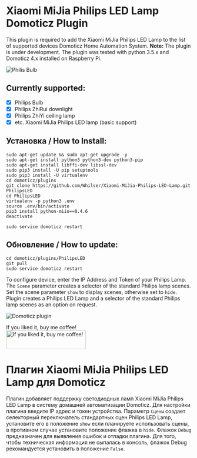 # Xiaomi MiJia Philips LED Lamp Domoticz Plugin

This plugin is required to add the Xiaomi MiJia Philips LED Lamp to the list of supported devices Domoticz Home Automation System. **Note:** The plugin is under development. The plugin was tested with python 3.5.x and Domoticz 4.x installed on Raspberry Pi.

![Philis Bulb](https://github.com/Whilser/Xiaomi-MiJia-Philips-LED-Lamp/raw/master/images/PhilipsBulb.png)

## Currently supported:

- [x] Philips Bulb
- [x] Philips ZhiRui downlight
- [x] Philips ZhiYi ceiling lamp
- [x] etc. Xiaomi MiJia Philips LED lamp (basic support)

## Установка / How to Install:

    sudo apt-get update && sudo apt-get upgrade -y
    sudo apt-get install python3 python3-dev python3-pip
    sudo apt-get install libffi-dev libssl-dev
    sudo pip3 install -U pip setuptools
    sudo pip3 install -U virtualenv
    cd domoticz/plugins
    git clone https://github.com/Whilser/Xiaomi-MiJia-Philips-LED-Lamp.git PhilipsLED
    cd PhilipsLED
    virtualenv -p python3 .env
    source .env/bin/activate
    pip3 install python-miio==0.4.6
    deactivate

    sudo service domoticz restart

## Обновление / How to update:

    cd domoticz/plugins/PhilipsLED
    git pull
    sudo service domoticz restart

To configure device, enter the IP Address and Token of your Philips Lamp. The `Scene` parameter creates a selector of the standard Philips lamp scenes. Set the scene parameter `show` to display scenes, otherwise set to `hide`. Plugin creates a Philips LED Lamp and a selector of the standard Philips lamp scenes as an option on request.

![Domoticz plugin](https://github.com/Whilser/Xiaomi-MiJia-Philips-LED-Lamp/raw/master/images/DomoticzUnit.png)

If you liked it, buy me coffee! <br>
<a href="https://www.buymeacoffee.com/K8oYBpO" target="_blank"><img src="https://cdn.buymeacoffee.com/buttons/lato-orange.png" alt="If you liked it, buy me coffee!" style="height: 51px !important;width: 217px !important;" ></a>


# Плагин Xiaomi MiJia Philips LED Lamp для Domoticz

Плагин добавляет поддержку светодиодных ламп Xiaomi MiJia Philips LED Lamp в систему домашней автоматизации Domoticz. Для настройки плагина введите IP адрес и токен устройства. Параметр `Сцены` создает селекторный переключатель стандартных сцен Philips LED Lamp, установите его в положение `show` если планируете использовать сцены, в противном случае установите положение флажка в `hide`. Флажок `Debug` предназначен для выявления ошибок и отладки плагина. Для того, чтобы техническая информация не сыпалась в консоль, флажок Debug рекомандуется установить в положение `False`.
